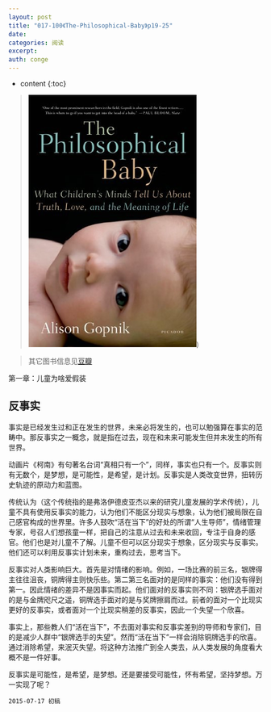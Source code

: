 ```yaml
---
layout: post
title: "017-100《The-Philosophical-Baby》p19-25"
date:
categories: 阅读
excerpt:
auth: conge
---
```

* content
{:toc}

> ![The philosophical baby 封面](/assets/images/阅读/118382-dbbc7b134fe7047a.jpg))

> 其它图书信息见[豆瓣](http://book.douban.com/subject/5931067/)

第一章：儿童为啥爱假装

## 反事实

事实是已经发生过和正在发生的世界，未来必将发生的，也可以勉强算在事实的范畴中。那反事实之一概念，就是指在过去，现在和未来可能发生但并未发生的所有世界。

动画片《柯南》有句著名台词“真相只有一个”，同样，事实也只有一个。反事实则有无数个，是梦想，是可能性，是希望，是计划。反事实是人类改变世界，扭转历史轨迹的原动力和蓝图。

传统认为（这个传统指的是弗洛伊德皮亚杰以来的研究儿童发展的学术传统），儿童不具有使用反事实的能力，认为他们不能区分现实与想象，认为他们被局限在自己感官构成的世界里。许多人鼓吹“活在当下”的好处的所谓“人生导师”，情绪管理专家，号召人们想孩童一样，把自己的注意从过去和未来收回，专注于自身的感官。他们也是对儿童不了解。儿童不但可以区分现实于想象，区分现实与反事实。他们还可以利用反事实计划未来，重构过去，思考当下。

反事实对人类影响巨大。首先是对情绪的影响。例如，一场比赛的前三名，银牌得主往往沮丧，铜牌得主则快乐些。第二第三名面对的是同样的事实：他们没有得到第一。因此情绪的差异不是因事实而起。他们面对的反事实则不同：银牌选手面对的是与金牌咫尺之遥，铜牌选手面对的是与奖牌擦肩而过。前者的面对一个比现实更好的反事实，或者面对一个比现实稍差的反事实，因此一个失望一个欣喜。

事实上，那些教人们“活在当下”，不去面对事实和反事实差别的导师和专家们，目的是减少人群中“银牌选手的失望”。然而“活在当下”一样会消除铜牌选手的欣喜。通过消除希望，来泯灭失望。将这种方法推广到全人类去，从人类发展的角度看大概不是一件好事。

反事实是可能性，是希望，是梦想。还是要接受可能性，怀有希望，坚持梦想。万一实现了呢？


```
2015-07-17 初稿
```
